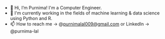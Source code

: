 - 👋 Hi, I’m Purnima! I'm a Computer Engineer.
- 👀 I'm currently working in the fields of machine learning & data science using Python and R.
- 📫 How to reach me -> @purnimalal009@gmail.com or LinkedIn -> @purnima-lal

<!---
purnima99/purnima99 is a ✨ special ✨ repository because its `README.md` (this file) appears on your GitHub profile.
You can click the Preview link to take a look at your changes.
--->

